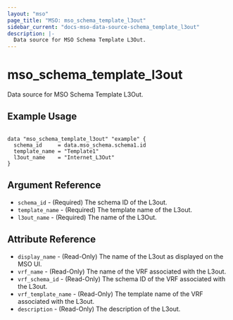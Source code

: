 ```yaml
---
layout: "mso"
page_title: "MSO: mso_schema_template_l3out"
sidebar_current: "docs-mso-data-source-schema_template_l3out"
description: |-
  Data source for MSO Schema Template L3Out.
---
```


# mso_schema_template_l3out #

Data source for MSO Schema Template L3Out.

## Example Usage ##

```hcl

data "mso_schema_template_l3out" "example" {
  schema_id     = data.mso_schema.schema1.id
  template_name = "Template1"
  l3out_name    = "Internet_L3Out"
}

```

## Argument Reference ##

* `schema_id` - (Required) The schema ID of the L3out.
* `template_name` - (Required) The template name of the L3out.
* `l3out_name` - (Required) The name of the L3Out.

## Attribute Reference ##

* `display_name` - (Read-Only) The name of the L3out as displayed on the MSO UI.
* `vrf_name` - (Read-Only) The name of the VRF associated with the L3out.
* `vrf_schema_id` - (Read-Only) The schema ID of the VRF associated with the L3out.
* `vrf_template_name` - (Read-Only) The template name of the VRF associated with the L3out.
* `description` - (Read-Only) The description of the L3out.
